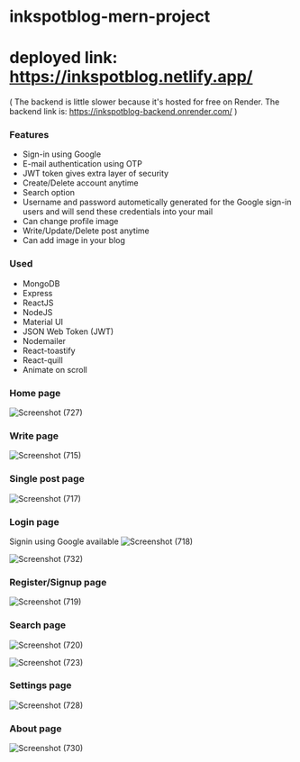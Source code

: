 # inkspotblog-mern-project
# deployed link: https://inkspotblog.netlify.app/ 
( The backend is little slower because it's hosted for free on Render.
The backend link is: https://inkspotblog-backend.onrender.com/ )

### Features
- Sign-in using Google
- E-mail authentication using OTP
- JWT token gives extra layer of security
- Create/Delete account anytime
- Search option
- Username and password autometically generated for the Google sign-in users and will send these credentials into your mail
- Can change profile image
- Write/Update/Delete post anytime
- Can add image in your blog

### Used
- MongoDB
- Express
- ReactJS
- NodeJS
- Material UI
- JSON Web Token (JWT)
- Nodemailer
- React-toastify
- React-quill
- Animate on scroll

### Home page
![Screenshot (727)](https://github.com/vishalkashyap247/inkspotblog-mern-project/assets/103761502/c0f14771-5aec-46a0-9e4c-6bd605adc024)


### Write page
![Screenshot (715)](https://github.com/vishalkashyap247/inkspotblog-mern-project/assets/103761502/6abacf76-d930-4b26-81ec-caf204a14f62)


### Single post page
![Screenshot (717)](https://github.com/vishalkashyap247/inkspotblog-mern-project/assets/103761502/812cbdc9-4797-4c7d-8215-a50409ef80d0)


### Login page
Signin using Google available
![Screenshot (718)](https://github.com/vishalkashyap247/inkspotblog-mern-project/assets/103761502/48568b77-12b7-4c90-8c25-6e28bbce91da)

![Screenshot (732)](https://github.com/vishalkashyap247/inkspotblog-mern-project/assets/103761502/a636d4f0-e927-4e3c-b9ba-463c87714a5d)


### Register/Signup page
![Screenshot (719)](https://github.com/vishalkashyap247/inkspotblog-mern-project/assets/103761502/facd07d6-7dfc-4856-a0b6-3f9650b5eea0)


### Search page
![Screenshot (720)](https://github.com/vishalkashyap247/inkspotblog-mern-project/assets/103761502/4d6cf4a9-ce76-466a-b625-3527d4b3e60e)

![Screenshot (723)](https://github.com/vishalkashyap247/inkspotblog-mern-project/assets/103761502/97197e8a-d89b-48af-b509-2fe8268284c8)


### Settings page
![Screenshot (728)](https://github.com/vishalkashyap247/inkspotblog-mern-project/assets/103761502/8a75a50d-e340-40c4-8d76-1592f5f63e90)


### About page
![Screenshot (730)](https://github.com/vishalkashyap247/inkspotblog-mern-project/assets/103761502/8e550cc8-5f43-4104-9e98-fd78005b3df4)
